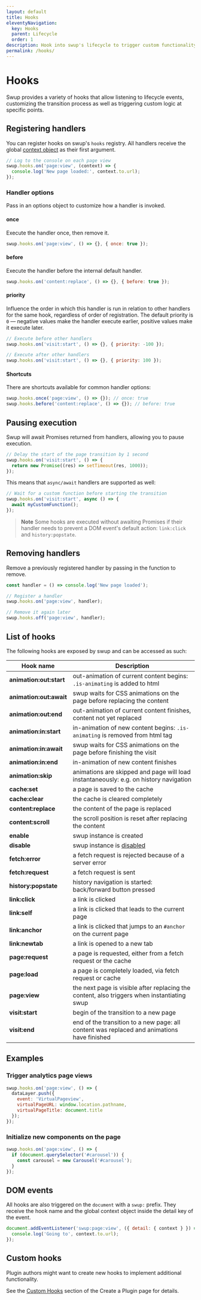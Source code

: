 ```yaml
---
layout: default
title: Hooks
eleventyNavigation:
  key: Hooks
  parent: Lifecycle
  order: 1
description: Hook into swup's lifecycle to trigger custom functionality.
permalink: /hooks/
---
```


# Hooks

Swup provides a variety of hooks that allow listening to lifecycle events, customizing the
transition process as well as triggering custom logic at specific points.

## Registering handlers

You can register hooks on swup's `hooks` registry. All handlers receive the global
[context object](/context/) as their first argument.

```javascript
// Log to the console on each page view
swup.hooks.on('page:view', (context) => {
  console.log('New page loaded:', context.to.url);
});
```

### Handler options

Pass in an options object to customize how a handler is invoked.

#### once

Execute the handler once, then remove it.

```javascript
swup.hooks.on('page:view', () => {}, { once: true });
```

#### before

Execute the handler before the internal default handler.

```javascript
swup.hooks.on('content:replace', () => {}, { before: true });
```

#### priority

Influence the order in which this handler is run in relation to other handlers for the same hook,
regardless of order of registration. The default priority is `0` — negative values make the handler
execute earlier, positive values make it execute later.

```javascript
// Execute before other handlers
swup.hooks.on('visit:start', () => {}, { priority: -100 });

// Execute after other handlers
swup.hooks.on('visit:start', () => {}, { priority: 100 });
```

#### Shortcuts

There are shortcuts available for common handler options:

```javascript
swup.hooks.once('page:view', () => {}); // once: true
swup.hooks.before('content:replace', () => {}); // before: true
```

## Pausing execution

Swup will await Promises returned from handlers, allowing you to pause execution.

```javascript
// Delay the start of the page transition by 1 second
swup.hooks.on('visit:start', () => {
  return new Promise((res) => setTimeout(res, 1000));
});
```

This means that `async/await` handlers are supported as well:

```javascript
// Wait for a custom function before starting the transition
swup.hooks.on('visit:start', async () => {
  await myCustomFunction();
});
```

> **Note** Some hooks are executed without awaiting Promises if their handler needs
to prevent a DOM event's default action: `link:click` and `history:popstate`.

## Removing handlers

Remove a previously registered handler by passing in the function to remove.

```javascript
const handler = () => console.log('New page loaded');

// Register a handler
swup.hooks.on('page:view', handler);

// Remove it again later
swup.hooks.off('page:view', handler);
```

## List of hooks

The following hooks are exposed by swup and can be accessed as such:

<div class="events-table" data-table-with-anchor-links>

|        Hook name        |                                         Description                                         |
| ----------------------- | ------------------------------------------------------------------------------------------- |
| **animation:out:start** | out-animation of current content begins: `.is-animating` is added to html                   |
| **animation:out:await** | swup waits for CSS animations on the page before replacing the content                      |
| **animation:out:end**   | out-animation of current content finishes, content not yet replaced                         |
| **animation:in:start**  | in-animation of new content begins: `.is-animating` is removed from html tag                |
| **animation:in:await**  | swup waits for CSS animations on the page before finishing the visit                        |
| **animation:in:end**    | in-animation of new content finishes                                                        |
| **animation:skip**      | animations are skipped and page will load instantaneously: e.g. on history navigation       |
| **cache:set**           | a page is saved to the cache                                                                |
| **cache:clear**         | the cache is cleared completely                                                             |
| **content:replace**     | the content of the page is replaced                                                         |
| **content:scroll**      | the scroll position is reset after replacing the content                                    |
| **enable**              | swup instance is created                                                                    |
| **disable**             | swup instance is [disabled](/api/methods/#destroy)                                          |
| **fetch:error**         | a fetch request is rejected because of a server error                                       |
| **fetch:request**       | a fetch request is sent                                                                     |
| **history:popstate**    | history navigation is started: back/forward button pressed                                  |
| **link:click**          | a link is clicked                                                                           |
| **link:self**           | a link is clicked that leads to the current page                                            |
| **link:anchor**         | a link is clicked that jumps to an `#anchor` on the current page                            |
| **link:newtab**         | a link is opened to a new tab                                                               |
| **page:request**        | a page is requested, either from a fetch request or the cache                               |
| **page:load**           | a page is completely loaded, via fetch request or cache                                     |
| **page:view**           | the next page is visible after replacing the content, also triggers when instantiating swup |
| **visit:start**         | begin of the transition to a new page                                                       |
| **visit:end**           | end of the transition to a new page: all content was replaced and animations have finished  |

</div>

## Examples

### Trigger analytics page views

```javascript
swup.hooks.on('page:view', () => {
  dataLayer.push({
    event: 'VirtualPageview',
    virtualPageURL: window.location.pathname,
    virtualPageTitle: document.title
  });
});
```

### Initialize new components on the page

```javascript
swup.hooks.on('page:view', () => {
  if (document.querySelector('#carousel')) {
    const carousel = new Carousel('#carousel');
  }
});
```

## DOM events

All hooks are also triggered on the `document` with a `swup:` prefix. They receive the hook name
and the global context object inside the detail key of the event.

```javascript
document.addEventListener('swup:page:view', ({ detail: { context } }) => {
  console.log('Going to', context.to.url);
});
```

## Custom hooks

Plugin authors might want to create new hooks to implement additional functionality.

See the [Custom Hooks](/plugins/create-plugin/#custom-hooks) section of the Create a Plugin page
for details.

